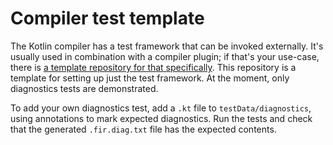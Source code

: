 # Compiler test template

The Kotlin compiler has a test framework that can be invoked externally.
It's usually used in combination with a compiler plugin;
if that's your use-case, there is [a template repository for that specifically](https://github.com/Kotlin/compiler-plugin-template).
This repository is a template for setting up just the test framework.
At the moment, only diagnostics tests are demonstrated.

To add your own diagnostics test, add a `.kt` file to `testData/diagnostics`,
using annotations to mark expected diagnostics.
Run the tests and check that the generated `.fir.diag.txt` file has the
expected contents.
